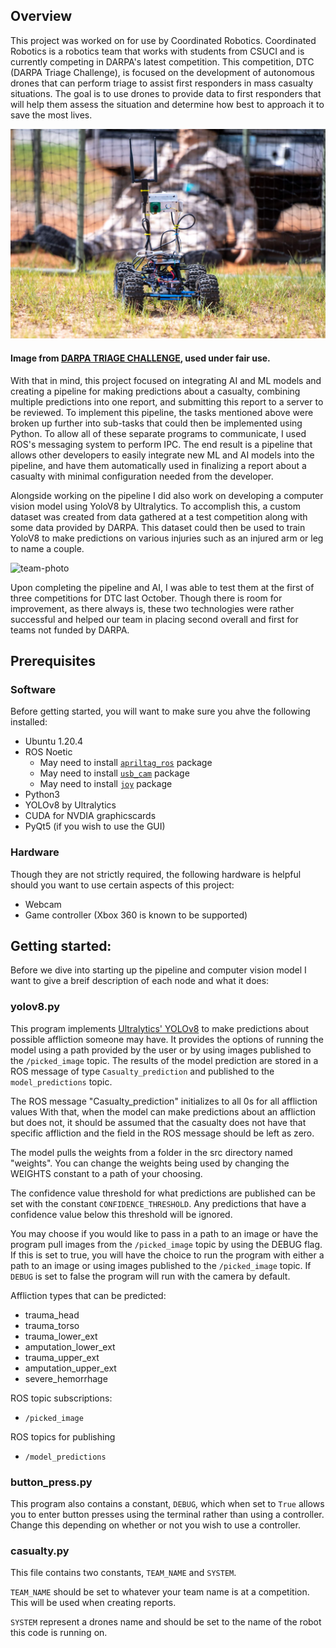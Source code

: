 ## Overview
This project was worked on for use by Coordinated Robotics. Coordinated Robotics is a robotics team that works with students from CSUCI and is currently competing in DARPA's latest competition. This competition, DTC (DARPA Triage Challenge), is focused on the development of autonomous drones that can perform triage to assist first responders in mass casualty situations. The goal is to use drones to provide data to first responders that will help them assess the situation and determine how best to approach it to save the most lives.

![rock-crawler-drone](./photos/bullwinkle.jpg)

#### Image from [DARPA TRIAGE CHALLENGE](https://triagechallenge.darpa.mil), used under fair use.


With that in mind, this project focused on integrating AI and ML models and creating a pipeline for making predictions about a casualty, combining multiple predictions into one report, and submitting this report to a server to be reviewed. To implement this pipeline, the tasks mentioned above were broken up further into sub-tasks that could then be implemented using Python. To allow all of these separate programs to communicate, I used ROS's messaging system to perform IPC. The end result is a pipeline that allows other developers to easily integrate new ML and AI models into the pipeline, and have them automatically used in finalizing a report about a casualty with minimal configuration needed from the developer.

Alongside working on the pipeline I did also work on developing a computer vision model using YoloV8 by Ultralytics. To accomplish this, a custom dataset was created from data gathered at a test competition along with some data provided by DARPA. This dataset could then be used to train YoloV8 to make predictions on various injuries such as an injured arm or leg to name a couple.

![team-photo](./photos/team_photo.jpg)

Upon completing the pipeline and AI, I was able to test them at the first of three competitions for DTC last October. Though there is room for improvement, as there always is, these two technologies were rather successful and helped our team in placing second overall and first for teams not funded by DARPA.


## Prerequisites

### Software
Before getting started, you will want to make sure you ahve the following installed:
- Ubuntu 1.20.4
- ROS Noetic
  - May need to install [`apriltag_ros`](https://wiki.ros.org/apriltag_ros) package
  - May need to install [`usb_cam`](https://wiki.ros.org/usb_cam) package
  - May need to install [`joy`](https://wiki.ros.org/joy) package
- Python3
- YOLOv8 by Ultralytics
- CUDA for NVDIA graphicscards
- PyQt5 (if you wish to use the GUI)

### Hardware
Though they are not strictly required, the following hardware is helpful should you want to use certain aspects of this project:
- Webcam
- Game controller (Xbox 360 is known to be supported)

## Getting started:
Before we dive into starting up the pipeline and computer vision model
I want to give a breif description of each node and what it does:

### yolov8.py
This program implements [Ultralytics' YOLOv8](https://docs.ultralytics.com/models/yolov8/) to make predictions about possible affliction
someone may have. It provides the options of running the model using a path provided by the
user or by using images published to the `/picked_image` topic. The results of the model
prediction are stored in a ROS message of type `Casualty_prediction` and published to the
`model_predictions` topic.

The ROS message "Casualty_prediction" initializes to all 0s for all affliction values
With that, when the model can make predictions about an affliction but
does not, it should be assumed that the casualty does not have that
specific affliction and the field in the ROS message should be left as zero.

The model pulls the weights from a folder in the src directory named "weights".
You can change the weights being used by changing the WEIGHTS constant to a path of
your choosing.

The confidence value threshold for what predictions are published can be set with the
constant `CONFIDENCE_THRESHOLD`. Any predictions that have a confidence value below this
threshold will be ignored.

You may choose if you would like to pass in a path to an image or have the program pull
images from the `/picked_image` topic by using the DEBUG flag. If this is set to true, you
will have the choice to run the program with either a path to an image or using images
published to the `/picked_image` topic. If `DEBUG` is set to false the program will run with
the camera by default.

Affliction types that can be predicted:
- trauma_head
- trauma_torso
- trauma_lower_ext
- amputation_lower_ext
- trauma_upper_ext
- amputation_upper_ext
- severe_hemorrhage

ROS topic subscriptions:
- `/picked_image`

ROS topics for publishing
- `/model_predictions`

### button_press.py
This program also contains a constant, `DEBUG`, which when set to `True` allows you to
enter button presses using the terminal rather than using a controller. Change this
depending on whether or not you wish to use a controller.


### casualty.py
This file contains two constants, `TEAM_NAME` and `SYSTEM`.

`TEAM_NAME` should be set to whatever your team name is at a competition.
This will be used when creating reports.

`SYSTEM` represent a drones name and should be set to the name
of the robot this code is running on.
